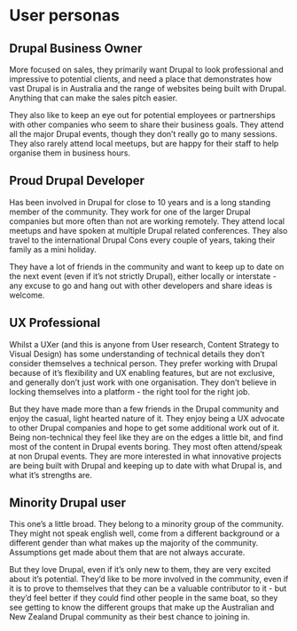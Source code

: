 # User personas

## Drupal Business Owner
More focused on sales, they primarily want Drupal to look professional and impressive to potential clients, and need a place that demonstrates how vast Drupal is in Australia and the range of websites being built with Drupal. Anything that can make the sales pitch easier.

They also like to keep an eye out for potential employees or partnerships with other companies who seem to share their business goals. They attend all the major Drupal events, though they don’t really go to many sessions. They also rarely attend local meetups, but are happy for their staff to help organise them in business hours.

## Proud Drupal Developer
Has been involved in Drupal for close to 10 years and is a long standing member of the community. They work for one of the larger Drupal companies but more often than not are working remotely. They attend local meetups and have spoken at multiple Drupal related conferences. They also travel to the international Drupal Cons every couple of years, taking their family as a mini holiday.

They have a lot of friends in the community and want to keep up to date on the next event (even if it’s not strictly Drupal), either locally or interstate - any excuse to go and hang out with other developers and share ideas is welcome. 

## UX Professional
Whilst a UXer (and this is anyone from User research, Content Strategy to Visual Design) has some understanding of technical details they don’t consider themselves a technical person. They prefer working with Drupal because of it’s flexibility and UX enabling features, but are not exclusive, and generally don’t just work with one organisation. They don’t believe in locking themselves into a platform - the right tool for the right job.

But they have made more than a few friends in the Drupal community and enjoy the casual, light hearted nature of it. They enjoy being a UX advocate to other Drupal companies and hope to get some additional work out of it. Being non-technical they feel like they are on the edges a little bit, and find most of the content in Drupal events boring. They most often attend/speak at non Drupal events. They are more interested in what innovative projects are being built with Drupal and keeping up to date with what Drupal is, and what it’s strengths are.

## Minority Drupal user
This one’s a little broad. They belong to a minority group of the community. They might not speak english well, come from a different background or a different gender than what makes up the majority of the community. Assumptions get made about them that are not always accurate.

But they love Drupal, even if it’s only new to them, they are very excited about it’s potential. They’d like to be more involved in the community, even if it is to prove to themselves that they can be a valuable contributor to it - but they’d feel better if they could find other people in the same boat, so they see getting to know the different groups that make up the Australian and New Zealand Drupal community as their best chance to joining in.
